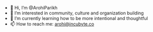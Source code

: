 - 👋 Hi, I’m @ArohiParikh
- 👀 I’m interested in community, culture and organization building
- 🌱 I’m currently learning how to be more intentional and thoughtful
- 📫 How to reach me: arohi@incubyte.co

<!---
ArohiParikh/ArohiParikh is a ✨ special ✨ repository because its `README.md` (this file) appears on your GitHub profile.
You can click the Preview link to take a look at your changes.
--->
